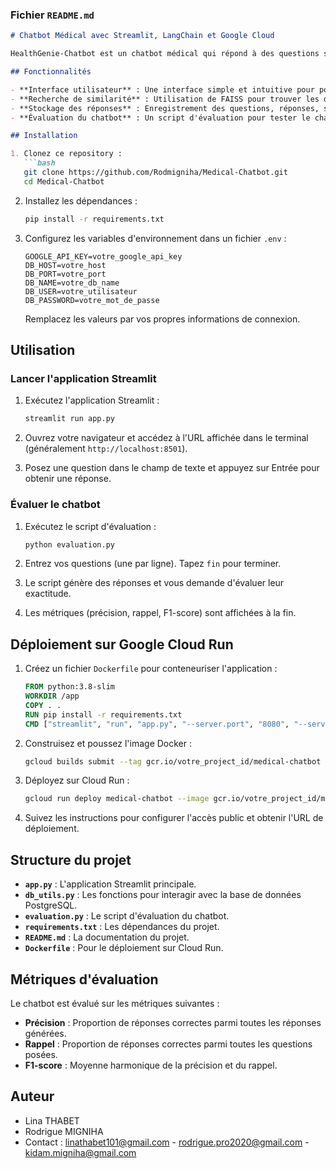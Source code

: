### **Fichier `README.md`**

```markdown
# Chatbot Médical avec Streamlit, LangChain et Google Cloud

HealthGenie-Chatbot est un chatbot médical qui répond à des questions spécifiques en utilisant un dataset médical. Il est construit avec Streamlit, LangChain, et déployé sur Google Cloud.

## Fonctionnalités

- **Interface utilisateur** : Une interface simple et intuitive pour poser des questions et obtenir des réponses.
- **Recherche de similarité** : Utilisation de FAISS pour trouver les documents les plus pertinents.
- **Stockage des réponses** : Enregistrement des questions, réponses, sources, et scores de similarité dans une base de données PostgreSQL sur Google Cloud SQL.
- **Évaluation du chatbot** : Un script d'évaluation pour tester le chatbot sur des questions spécifiques.

## Installation

1. Clonez ce repository :
   ```bash
   git clone https://github.com/Rodmigniha/Medical-Chatbot.git
   cd Medical-Chatbot
   ```

2. Installez les dépendances :
   ```bash
   pip install -r requirements.txt
   ```

3. Configurez les variables d'environnement dans un fichier `.env` :
   ```plaintext
   GOOGLE_API_KEY=votre_google_api_key
   DB_HOST=votre_host
   DB_PORT=votre_port
   DB_NAME=votre_db_name
   DB_USER=votre_utilisateur
   DB_PASSWORD=votre_mot_de_passe
   ```

   Remplacez les valeurs par vos propres informations de connexion.

## Utilisation

### Lancer l'application Streamlit

1. Exécutez l'application Streamlit :
   ```bash
   streamlit run app.py
   ```

2. Ouvrez votre navigateur et accédez à l'URL affichée dans le terminal (généralement `http://localhost:8501`).

3. Posez une question dans le champ de texte et appuyez sur Entrée pour obtenir une réponse.

### Évaluer le chatbot

1. Exécutez le script d'évaluation :
   ```bash
   python evaluation.py
   ```

2. Entrez vos questions (une par ligne). Tapez `fin` pour terminer.

3. Le script génère des réponses et vous demande d'évaluer leur exactitude.

4. Les métriques (précision, rappel, F1-score) sont affichées à la fin.

## Déploiement sur Google Cloud Run

1. Créez un fichier `Dockerfile` pour conteneuriser l'application :
   ```dockerfile
   FROM python:3.8-slim
   WORKDIR /app
   COPY . .
   RUN pip install -r requirements.txt
   CMD ["streamlit", "run", "app.py", "--server.port", "8080", "--server.address", "0.0.0.0"]
   ```

2. Construisez et poussez l'image Docker :
   ```bash
   gcloud builds submit --tag gcr.io/votre_project_id/medical-chatbot
   ```

3. Déployez sur Cloud Run :
   ```bash
   gcloud run deploy medical-chatbot --image gcr.io/votre_project_id/medical-chatbot --platform managed
   ```

4. Suivez les instructions pour configurer l'accès public et obtenir l'URL de déploiement.

## Structure du projet

- **`app.py`** : L'application Streamlit principale.
- **`db_utils.py`** : Les fonctions pour interagir avec la base de données PostgreSQL.
- **`evaluation.py`** : Le script d'évaluation du chatbot.
- **`requirements.txt`** : Les dépendances du projet.
- **`README.md`** : La documentation du projet.
- **`Dockerfile`** : Pour le déploiement sur Cloud Run.

## Métriques d'évaluation

Le chatbot est évalué sur les métriques suivantes :
- **Précision** : Proportion de réponses correctes parmi toutes les réponses générées.
- **Rappel** : Proportion de réponses correctes parmi toutes les questions posées.
- **F1-score** : Moyenne harmonique de la précision et du rappel.


## Auteur

- Lina THABET
- Rodrigue MIGNIHA
- Contact : linathabet101@gmail.com - rodrigue.pro2020@gmail.com - kidam.migniha@gmail.com



